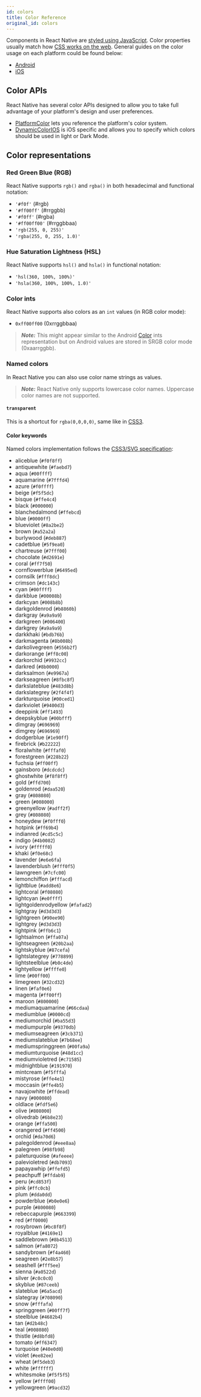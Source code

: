 ```yaml
---
id: colors
title: Color Reference
original_id: colors
---
```


Components in React Native are [styled using JavaScript](style). Color properties usually match how [CSS works on the web](https://developer.mozilla.org/en-US/docs/Web/CSS/color_value). General guides on the color usage on each platform could be found below:

- [Android](https://material.io/design/color/color-usage.html)
- [iOS](https://developer.apple.com/design/human-interface-guidelines/ios/visual-design/color/)

## Color APIs

React Native has several color APIs designed to allow you to take full advantage of your platform's design and user preferences.

- [PlatformColor](platformcolor) lets you reference the platform's color system.
- [DynamicColorIOS](dynamiccolorios) is iOS specific and allows you to specify which colors should be used in light or Dark Mode.

## Color representations

### Red Green Blue (RGB)

React Native supports `rgb()` and `rgba()` in both hexadecimal and functional notation:

- `'#f0f'` (#rgb)
- `'#ff00ff'` (#rrggbb)
- `'#f0ff'` (#rgba)
- `'#ff00ff00'` (#rrggbbaa)
- `'rgb(255, 0, 255)'`
- `'rgba(255, 0, 255, 1.0)'`

### Hue Saturation Lightness (HSL)

React Native supports `hsl()` and `hsla()` in functional notation:

- `'hsl(360, 100%, 100%)'`
- `'hsla(360, 100%, 100%, 1.0)'`

### Color ints

React Native supports also colors as an `int` values (in RGB color mode):

- `0xff00ff00` (0xrrggbbaa)

> **_Note:_** This might appear similar to the Android [Color](https://developer.android.com/reference/android/graphics/Color) ints representation but on Android values are stored in SRGB color mode (0xaarrggbb).

### Named colors

In React Native you can also use color name strings as values.

> **_Note:_** React Native only supports lowercase color names. Uppercase color names are not supported.

#### `transparent`

This is a shortcut for `rgba(0,0,0,0)`, same like in [CSS3](https://www.w3.org/TR/css-color-3/#transparent).

#### Color keywords

Named colors implementation follows the [CSS3/SVG specification](https://www.w3.org/TR/css-color-3/#svg-color):

<!-- alex ignore black white -->

- <ins style="background: #f0f8ff" class="color-box"></ins> aliceblue (`#f0f8ff`)
- <ins style="background: #faebd7" class="color-box"></ins> antiquewhite (`#faebd7`)
- <ins style="background: #00ffff" class="color-box"></ins> aqua (`#00ffff`)
- <ins style="background: #7fffd4" class="color-box"></ins> aquamarine (`#7fffd4`)
- <ins style="background: #f0ffff" class="color-box"></ins> azure (`#f0ffff`)
- <ins style="background: #f5f5dc" class="color-box"></ins> beige (`#f5f5dc`)
- <ins style="background: #ffe4c4" class="color-box"></ins> bisque (`#ffe4c4`)
- <ins style="background: #000000" class="color-box"></ins> black (`#000000`)
- <ins style="background: #ffebcd" class="color-box"></ins> blanchedalmond (`#ffebcd`)
- <ins style="background: #0000ff" class="color-box"></ins> blue (`#0000ff`)
- <ins style="background: #8a2be2" class="color-box"></ins> blueviolet (`#8a2be2`)
- <ins style="background: #a52a2a" class="color-box"></ins> brown (`#a52a2a`)
- <ins style="background: #deb887" class="color-box"></ins> burlywood (`#deb887`)
- <ins style="background: #5f9ea0" class="color-box"></ins> cadetblue (`#5f9ea0`)
- <ins style="background: #7fff00" class="color-box"></ins> chartreuse (`#7fff00`)
- <ins style="background: #d2691e" class="color-box"></ins> chocolate (`#d2691e`)
- <ins style="background: #ff7f50" class="color-box"></ins> coral (`#ff7f50`)
- <ins style="background: #6495ed" class="color-box"></ins> cornflowerblue (`#6495ed`)
- <ins style="background: #fff8dc" class="color-box"></ins> cornsilk (`#fff8dc`)
- <ins style="background: #dc143c" class="color-box"></ins> crimson (`#dc143c`)
- <ins style="background: #00ffff" class="color-box"></ins> cyan (`#00ffff`)
- <ins style="background: #00008b" class="color-box"></ins> darkblue (`#00008b`)
- <ins style="background: #008b8b" class="color-box"></ins> darkcyan (`#008b8b`)
- <ins style="background: #b8860b" class="color-box"></ins> darkgoldenrod (`#b8860b`)
- <ins style="background: #a9a9a9" class="color-box"></ins> darkgray (`#a9a9a9`)
- <ins style="background: #006400" class="color-box"></ins> darkgreen (`#006400`)
- <ins style="background: #a9a9a9" class="color-box"></ins> darkgrey (`#a9a9a9`)
- <ins style="background: #bdb76b" class="color-box"></ins> darkkhaki (`#bdb76b`)
- <ins style="background: #8b008b" class="color-box"></ins> darkmagenta (`#8b008b`)
- <ins style="background: #556b2f" class="color-box"></ins> darkolivegreen (`#556b2f`)
- <ins style="background: #ff8c00" class="color-box"></ins> darkorange (`#ff8c00`)
- <ins style="background: #9932cc" class="color-box"></ins> darkorchid (`#9932cc`)
- <ins style="background: #8b0000" class="color-box"></ins> darkred (`#8b0000`)
- <ins style="background: #e9967a" class="color-box"></ins> darksalmon (`#e9967a`)
- <ins style="background: #8fbc8f" class="color-box"></ins> darkseagreen (`#8fbc8f`)
- <ins style="background: #483d8b" class="color-box"></ins> darkslateblue (`#483d8b`)
- <ins style="background: #2f4f4f" class="color-box"></ins> darkslategrey (`#2f4f4f`)
- <ins style="background: #00ced1" class="color-box"></ins> darkturquoise (`#00ced1`)
- <ins style="background: #9400d3" class="color-box"></ins> darkviolet (`#9400d3`)
- <ins style="background: #ff1493" class="color-box"></ins> deeppink (`#ff1493`)
- <ins style="background: #00bfff" class="color-box"></ins> deepskyblue (`#00bfff`)
- <ins style="background: #696969" class="color-box"></ins> dimgray (`#696969`)
- <ins style="background: #696969" class="color-box"></ins> dimgrey (`#696969`)
- <ins style="background: #1e90ff" class="color-box"></ins> dodgerblue (`#1e90ff`)
- <ins style="background: #b22222" class="color-box"></ins> firebrick (`#b22222`)
- <ins style="background: #fffaf0" class="color-box"></ins> floralwhite (`#fffaf0`)
- <ins style="background: #228b22" class="color-box"></ins> forestgreen (`#228b22`)
- <ins style="background: #ff00ff" class="color-box"></ins> fuchsia (`#ff00ff`)
- <ins style="background: #dcdcdc" class="color-box"></ins> gainsboro (`#dcdcdc`)
- <ins style="background: #f8f8ff" class="color-box"></ins> ghostwhite (`#f8f8ff`)
- <ins style="background: #ffd700" class="color-box"></ins> gold (`#ffd700`)
- <ins style="background: #daa520" class="color-box"></ins> goldenrod (`#daa520`)
- <ins style="background: #808080" class="color-box"></ins> gray (`#808080`)
- <ins style="background: #008000" class="color-box"></ins> green (`#008000`)
- <ins style="background: #adff2f" class="color-box"></ins> greenyellow (`#adff2f`)
- <ins style="background: #808080" class="color-box"></ins> grey (`#808080`)
- <ins style="background: #f0fff0" class="color-box"></ins> honeydew (`#f0fff0`)
- <ins style="background: #ff69b4" class="color-box"></ins> hotpink (`#ff69b4`)
- <ins style="background: #cd5c5c" class="color-box"></ins> indianred (`#cd5c5c`)
- <ins style="background: #4b0082" class="color-box"></ins> indigo (`#4b0082`)
- <ins style="background: #fffff0" class="color-box"></ins> ivory (`#fffff0`)
- <ins style="background: #f0e68c" class="color-box"></ins> khaki (`#f0e68c`)
- <ins style="background: #e6e6fa" class="color-box"></ins> lavender (`#e6e6fa`)
- <ins style="background: #fff0f5" class="color-box"></ins> lavenderblush (`#fff0f5`)
- <ins style="background: #7cfc00" class="color-box"></ins> lawngreen (`#7cfc00`)
- <ins style="background: #fffacd" class="color-box"></ins> lemonchiffon (`#fffacd`)
- <ins style="background: #add8e6" class="color-box"></ins> lightblue (`#add8e6`)
- <ins style="background: #f08080" class="color-box"></ins> lightcoral (`#f08080`)
- <ins style="background: #e0ffff" class="color-box"></ins> lightcyan (`#e0ffff`)
- <ins style="background: #fafad2" class="color-box"></ins> lightgoldenrodyellow (`#fafad2`)
- <ins style="background: #d3d3d3" class="color-box"></ins> lightgray (`#d3d3d3`)
- <ins style="background: #90ee90" class="color-box"></ins> lightgreen (`#90ee90`)
- <ins style="background: #d3d3d3" class="color-box"></ins> lightgrey (`#d3d3d3`)
- <ins style="background: #ffb6c1" class="color-box"></ins> lightpink (`#ffb6c1`)
- <ins style="background: #ffa07a" class="color-box"></ins> lightsalmon (`#ffa07a`)
- <ins style="background: #20b2aa" class="color-box"></ins> lightseagreen (`#20b2aa`)
- <ins style="background: #87cefa" class="color-box"></ins> lightskyblue (`#87cefa`)
- <ins style="background: #778899" class="color-box"></ins> lightslategrey (`#778899`)
- <ins style="background: #b0c4de" class="color-box"></ins> lightsteelblue (`#b0c4de`)
- <ins style="background: #ffffe0" class="color-box"></ins> lightyellow (`#ffffe0`)
- <ins style="background: #00ff00" class="color-box"></ins> lime (`#00ff00`)
- <ins style="background: #32cd32" class="color-box"></ins> limegreen (`#32cd32`)
- <ins style="background: #faf0e6" class="color-box"></ins> linen (`#faf0e6`)
- <ins style="background: #ff00ff" class="color-box"></ins> magenta (`#ff00ff`)
- <ins style="background: #800000" class="color-box"></ins> maroon (`#800000`)
- <ins style="background: #66cdaa" class="color-box"></ins> mediumaquamarine (`#66cdaa`)
- <ins style="background: #0000cd" class="color-box"></ins> mediumblue (`#0000cd`)
- <ins style="background: #ba55d3" class="color-box"></ins> mediumorchid (`#ba55d3`)
- <ins style="background: #9370db" class="color-box"></ins> mediumpurple (`#9370db`)
- <ins style="background: #3cb371" class="color-box"></ins> mediumseagreen (`#3cb371`)
- <ins style="background: #7b68ee" class="color-box"></ins> mediumslateblue (`#7b68ee`)
- <ins style="background: #00fa9a" class="color-box"></ins> mediumspringgreen (`#00fa9a`)
- <ins style="background: #48d1cc" class="color-box"></ins> mediumturquoise (`#48d1cc`)
- <ins style="background: #c71585" class="color-box"></ins> mediumvioletred (`#c71585`)
- <ins style="background: #191970" class="color-box"></ins> midnightblue (`#191970`)
- <ins style="background: #f5fffa" class="color-box"></ins> mintcream (`#f5fffa`)
- <ins style="background: #ffe4e1" class="color-box"></ins> mistyrose (`#ffe4e1`)
- <ins style="background: #ffe4b5" class="color-box"></ins> moccasin (`#ffe4b5`)
- <ins style="background: #ffdead" class="color-box"></ins> navajowhite (`#ffdead`)
- <ins style="background: #000080" class="color-box"></ins> navy (`#000080`)
- <ins style="background: #fdf5e6" class="color-box"></ins> oldlace (`#fdf5e6`)
- <ins style="background: #808000" class="color-box"></ins> olive (`#808000`)
- <ins style="background: #6b8e23" class="color-box"></ins> olivedrab (`#6b8e23`)
- <ins style="background: #ffa500" class="color-box"></ins> orange (`#ffa500`)
- <ins style="background: #ff4500" class="color-box"></ins> orangered (`#ff4500`)
- <ins style="background: #da70d6" class="color-box"></ins> orchid (`#da70d6`)
- <ins style="background: #eee8aa" class="color-box"></ins> palegoldenrod (`#eee8aa`)
- <ins style="background: #98fb98" class="color-box"></ins> palegreen (`#98fb98`)
- <ins style="background: #afeeee" class="color-box"></ins> paleturquoise (`#afeeee`)
- <ins style="background: #db7093" class="color-box"></ins> palevioletred (`#db7093`)
- <ins style="background: #ffefd5" class="color-box"></ins> papayawhip (`#ffefd5`)
- <ins style="background: #ffdab9" class="color-box"></ins> peachpuff (`#ffdab9`)
- <ins style="background: #cd853f" class="color-box"></ins> peru (`#cd853f`)
- <ins style="background: #ffc0cb" class="color-box"></ins> pink (`#ffc0cb`)
- <ins style="background: #dda0dd" class="color-box"></ins> plum (`#dda0dd`)
- <ins style="background: #b0e0e6" class="color-box"></ins> powderblue (`#b0e0e6`)
- <ins style="background: #800080" class="color-box"></ins> purple (`#800080`)
- <ins style="background: #663399" class="color-box"></ins> rebeccapurple (`#663399`)
- <ins style="background: #ff0000" class="color-box"></ins> red (`#ff0000`)
- <ins style="background: #bc8f8f" class="color-box"></ins> rosybrown (`#bc8f8f`)
- <ins style="background: #4169e1" class="color-box"></ins> royalblue (`#4169e1`)
- <ins style="background: #8b4513" class="color-box"></ins> saddlebrown (`#8b4513`)
- <ins style="background: #fa8072" class="color-box"></ins> salmon (`#fa8072`)
- <ins style="background: #f4a460" class="color-box"></ins> sandybrown (`#f4a460`)
- <ins style="background: #2e8b57" class="color-box"></ins> seagreen (`#2e8b57`)
- <ins style="background: #fff5ee" class="color-box"></ins> seashell (`#fff5ee`)
- <ins style="background: #a0522d" class="color-box"></ins> sienna (`#a0522d`)
- <ins style="background: #c0c0c0" class="color-box"></ins> silver (`#c0c0c0`)
- <ins style="background: #87ceeb" class="color-box"></ins> skyblue (`#87ceeb`)
- <ins style="background: #6a5acd" class="color-box"></ins> slateblue (`#6a5acd`)
- <ins style="background: #708090" class="color-box"></ins> slategray (`#708090`)
- <ins style="background: #fffafa" class="color-box"></ins> snow (`#fffafa`)
- <ins style="background: #00ff7f" class="color-box"></ins> springgreen (`#00ff7f`)
- <ins style="background: #4682b4" class="color-box"></ins> steelblue (`#4682b4`)
- <ins style="background: #d2b48c" class="color-box"></ins> tan (`#d2b48c`)
- <ins style="background: #008080" class="color-box"></ins> teal (`#008080`)
- <ins style="background: #d8bfd8" class="color-box"></ins> thistle (`#d8bfd8`)
- <ins style="background: #ff6347" class="color-box"></ins> tomato (`#ff6347`)
- <ins style="background: #40e0d0" class="color-box"></ins> turquoise (`#40e0d0`)
- <ins style="background: #ee82ee" class="color-box"></ins> violet (`#ee82ee`)
- <ins style="background: #f5deb3" class="color-box"></ins> wheat (`#f5deb3`)
- <ins style="background: #ffffff" class="color-box"></ins> white (`#ffffff`)
- <ins style="background: #f5f5f5" class="color-box"></ins> whitesmoke (`#f5f5f5`)
- <ins style="background: #ffff00" class="color-box"></ins> yellow (`#ffff00`)
- <ins style="background: #9acd32" class="color-box"></ins> yellowgreen (`#9acd32`)
